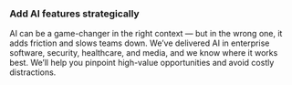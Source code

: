 ### Add AI features strategically

AI can be a game-changer in the right context — but in the wrong one, it adds friction
and slows teams down. We’ve delivered AI in enterprise software, security, healthcare,
and media, and we know where it works best. We’ll help you pinpoint high-value opportunities
and avoid costly distractions.

